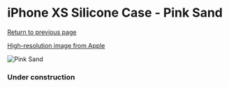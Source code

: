 # iPhone XS Silicone Case - Pink Sand

[Return to previous page](/iphone_x)

[High-resolution image from Apple](https://store.storeimages.cdn-apple.com/8756/as-images.apple.com/is/MTF82?wid=4500&hei=4500&fmt=png)

<div style="width: 384px"><img src="/everysource/MTF82.png" alt="Pink Sand"></div>

### Under construction

